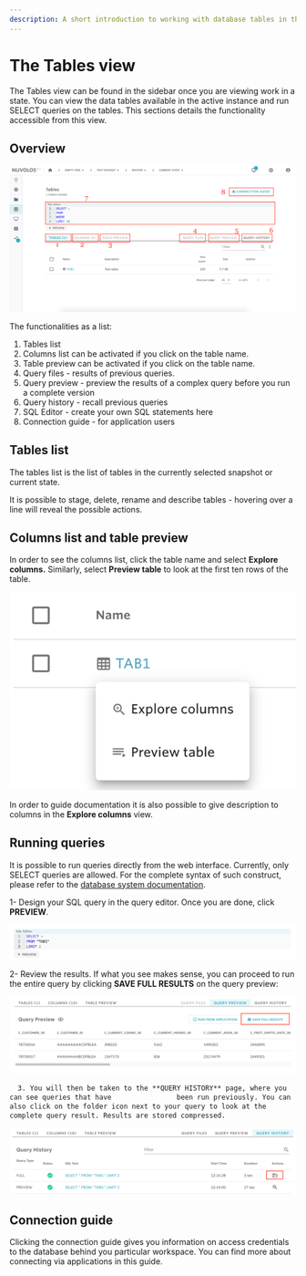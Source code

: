 ```yaml
---
description: A short introduction to working with database tables in the web interface
---
```


# The Tables view

The Tables view can be found in the sidebar once you are viewing work in a state.  You can view the data tables available in the active instance and run SELECT queries on the tables. This sections details the functionality accessible from this view.

## Overview

![](../.gitbook/assets/screen-shot-2020-03-17-at-10.02.56-am.png)

The functionalities as a list:

1. Tables list
2. Columns list can be activated if you click on the table name.
3. Table preview can be activated if you click on the table name.
4. Query files - results of previous queries.
5. Query preview - preview the results of a complex query before you run a complete version
6. Query history - recall previous queries
7. SQL Editor - create your own SQL statements here
8. Connection guide - for application users

## Tables list

The tables list is the list of tables in the currently selected snapshot or current state. 

It is possible to stage, delete, rename and describe tables - hovering over a line will reveal the possible actions.

## Columns list and table preview

In order to see the columns list, click the table name and select **Explore columns.** Similarly, select **Preview table** to look at the first ten rows of the table.

![](../.gitbook/assets/screen-shot-2019-12-10-at-7.28.29.png)

In order to guide documentation it is also possible to give description to columns in the **Explore columns** view.

## Running queries

It is possible to run queries directly from the web interface. Currently, only SELECT queries are allowed. For the complete syntax of such construct, please refer to the [database system documentation](https://docs.snowflake.com/en/sql-reference/constructs.html).

1- Design your SQL query in the query editor. Once you are done, click **PREVIEW**.

![](../.gitbook/assets/screen-shot-2020-03-17-at-1.14.04-pm.png)

2- Review the results. If what you see makes sense, you can proceed to run the entire query by clicking **SAVE FULL RESULTS** on the query preview:

![](../.gitbook/assets/screen-shot-2020-03-17-at-1.15.17-pm.png)

      3. You will then be taken to the **QUERY HISTORY** page, where you can see queries that have                been run previously. You can also click on the folder icon next to your query to look at the complete query result. Results are stored compressed.

![](../.gitbook/assets/screen-shot-2020-03-17-at-1.16.41-pm.png)

## Connection guide

Clicking the connection guide gives you information on access credentials to the database behind you particular workspace. You can find more about connecting via applications in this guide.



